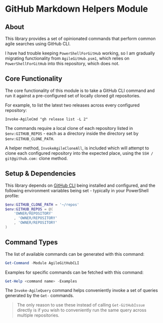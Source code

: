 # GitHub Markdown Helpers Module

## About

This library provides a set of opinionated commands that perform common
 agile searches using GitHub CLI.

I have had trouble keeping `PowerShellForGitHub` working, so
I am gradually migrating functionality from `AgileGitHub.psm1`, which relies on `PowerShellForGitHub` into this repository, which does not.

## Core Functionality

The core functionality of this module is to take a GitHub CLI command and run it against a pre-configured set of locally cloned git repositories.

For example, to list the latest two releases across every configured repository: 

`Invoke-AgileCmd "gh release list -L 2"`

The commands require a local clone of each repository listed in `$env:GITHUB_REPOS` - each as a directory inside the directory set by `$env:GITHUB_CLONE_PATH`.

A helper method, `InvokeAgileCloneAll`, is included which will attempt to clone each configured repository into the expected place, using the `SSH / git@github.com:` clone method.

## Setup & Dependencies

This library depends on [GitHub CLI](https://cli.github.com/) being installed and configured, and the following environment variables being set - typically in your PowerShell profile:

```powershell
$env:GITHUB_CLONE_PATH = '~/repos'
$env:GITHUB_REPOS = @(
    'OWNER/REPOSITORY'
    , 'OWNER/REPOSITORY'
    , 'OWNER/REPOSITORY'
)
```

## Command Types

The list of available commands can be generated with this command:

```PowerShell
Get-Command -Module AgileGitHubCLI
```
Examples for specific commands can be fetched with this command:

```Powershell
Get-Help <command name> -Examples
```

The `Invoke-AgileQuery` command helps conveniently invoke a set of queries
 generated by the `Get-` commands.

> The only reason to use these instead of calling `Get-GitHubIssue` directly is
> if you wish to conveniently run the same query across multiple repositories.

[23]: https://github.com/microsoft/PowerShellForGitHub

